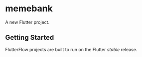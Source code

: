 # memebank

A new Flutter project.

## Getting Started

FlutterFlow projects are built to run on the Flutter _stable_ release.
